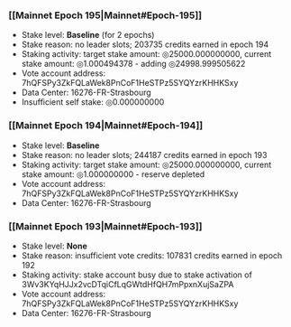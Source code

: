 ### [[Mainnet Epoch 195|Mainnet#Epoch-195]]
* Stake level: **Baseline** (for 2 epochs)
* Stake reason: no leader slots; 203735 credits earned in epoch 194
* Staking activity: target stake amount: ◎25000.000000000, current stake amount: ◎1.000494378 - adding ◎24998.999505622
* Vote account address: 7hQFSPy3ZkFQLaWek8PnCoF1HeSTPz5SYQYzrKHHKSxy
* Data Center: 16276-FR-Strasbourg
* Insufficient self stake: ◎0.000000000
### [[Mainnet Epoch 194|Mainnet#Epoch-194]]
* Stake level: **Baseline**
* Stake reason: no leader slots; 244187 credits earned in epoch 193
* Staking activity: target stake amount: ◎25000.000000000, current stake amount: ◎1.000000000 - reserve depleted
* Vote account address: 7hQFSPy3ZkFQLaWek8PnCoF1HeSTPz5SYQYzrKHHKSxy
* Data Center: 16276-FR-Strasbourg
### [[Mainnet Epoch 193|Mainnet#Epoch-193]]
* Stake level: **None**
* Stake reason: insufficient vote credits: 107831 credits earned in epoch 192
* Staking activity: stake account busy due to stake activation of 3Wv3KYqHJJx2vcDTqiCfLqGWtdHfQH7mPpxnXujSaZPA
* Vote account address: 7hQFSPy3ZkFQLaWek8PnCoF1HeSTPz5SYQYzrKHHKSxy
* Data Center: 16276-FR-Strasbourg